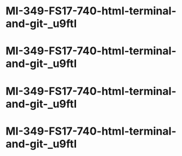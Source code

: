 # MI-349-FS17-740-html-terminal-and-git-_u9ftI
# MI-349-FS17-740-html-terminal-and-git-_u9ftI
# MI-349-FS17-740-html-terminal-and-git-_u9ftI
# MI-349-FS17-740-html-terminal-and-git-_u9ftI
